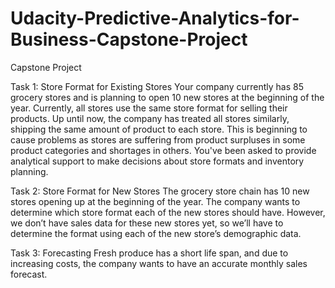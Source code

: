 # Udacity-Predictive-Analytics-for-Business-Capstone-Project

Capstone Project 

Task 1: Store Format for Existing Stores Your company currently has 85 grocery stores and is planning to open 10 new stores at the beginning of the year. 
Currently, all stores use the same store format for selling their products. Up until now, the company has treated all stores similarly, shipping the same 
amount of product to each store. This is beginning to cause problems as stores are suffering from product surpluses in some product categories and shortages 
in others. You've been asked to provide analytical support to make decisions about store formats and inventory planning.

Task 2: Store Format for New Stores
The grocery store chain has 10 new stores opening up at the beginning of the year. The company wants to determine which store format each of the new stores 
should have. However, we don’t have sales data for these new stores yet, so we’ll have to determine the format using each of the new store’s demographic data.

Task 3: Forecasting
Fresh produce has a short life span, and due to increasing costs, the company wants to have an accurate monthly sales forecast.
